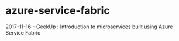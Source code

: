 # azure-service-fabric

2017-11-16 - GeekUp : Introduction to microservices built using Azure Service Fabric
